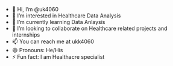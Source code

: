 - 👋 Hi, I’m @uk4060
- 👀 I’m interested in Healthcare Data Analysis
- 🌱 I’m currently learning Data Anlaysis
- 💞️ I’m looking to collaborate on Healthcare related projects and internships
- 📫 You can reach me at ukk4060
- 😄 Pronouns: He/His
- ⚡ Fun fact: I am Healthacre specialist

<!---
uk4060/uk4060 is a ✨ special ✨ repository because its `README.md` (this file) appears on your GitHub profile.
You can click the Preview link to take a look at your changes.
--->
